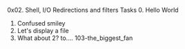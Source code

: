 0x02. Shell, I/O Redirections and filters
Tasks
0. Hello World
1. Confused smiley
2. Let's display a file
3. What about 2?
to....
103-the_biggest_fan
